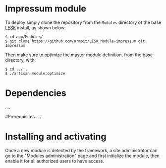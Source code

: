 # Impressum module

To deploy simply clone the repository from the ```Modules``` directory of the base [LESK](https://github.com/sroutier/laravel-enterprise-starter-kit) install, as shown below:
```
$ cd app/Modules/
$ git clone https://github.com/armpit/LESK_Module-impressum.git Impressum
```

Then make sure to optimize the master module definition, from the base directory, with:
```
$ cd ../..
$ ./artisan module:optimize
```

# Dependencies
....

#Prerequisites
....

# Installing and activating
Once a new module is detected by the framework, a site administrator can go to the "Modules administration" page and first
 initialize the module, then enable it for all authorized users to have access.
